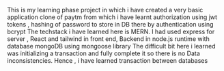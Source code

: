 This is my learning phase project in which i have created a very basic application clone of paytm from which i have learnt authorization using jwt tokens , hashing of password to store in DB there by authentication using bcrypt 
The techstack i have learned here is MERN.
I had used express for server , React and tailwind in front end,
Backend in node.js runtime with database mongoDB using mongoose library
The difficult bit here i learned was initializing a transaction and fully complete it so there is 
no Data inconsistencies.
Hence , i have learned transaction between databases

